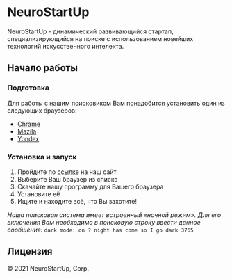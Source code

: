 # NeuroStartUp
NeuroStartUp -  динамический развивающийся стартап, специализирующийся на поиске с использованием новейших технологий искусственного интелекта.
## Начало работы
### Подготовка
Для работы с нашим поисковиком Вам понадобится установить один из следующих браузеров:
* [Chrame](https://chrame.com)
* [Mazila](https://mazila.net)
* [Yondex](https://yondex.ru)
### Установка и запуск
1. Пройдите по [ссылке](https://vvv.neurostartup.com/download) на наш сайт
1. Выберите Ваш браузер из списка
1. Скачайте нашу программу для Вашего браузера
1. Установите её
1. Ищите и находите всё, что Вы захотите!

*Наша поисковая система имеет встроенный «ночной режим». Для его включения Вам необходимо в поисковую строку ввести данное сообщение:*
`dark mode: on ? night has come so I go dark 3765`

## Лицензия
© 2021 NeuroStartUp, Corp.
